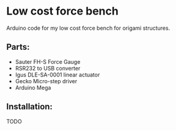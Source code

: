 # Low cost force bench
Arduino code for my low cost force bench for origami structures.

## Parts:
- Sauter FH-S Force Gauge 
- RSR232 to USB converter
- Igus DLE-SA-0001 linear actuator
- Gecko Micro-step driver
- Arduino Mega

## Installation:
TODO
